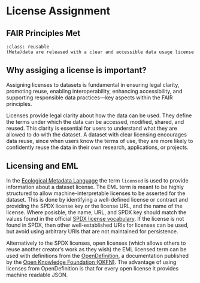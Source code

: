 # License Assignment

## FAIR Principles Met

```{admonition} FAIR PRINCIPLE R1.1
:class: reusable
(Meta)data are released with a clear and accessible data usage license
```

## Why assiging a license is important?

Assigning licenses to datasets is fundamental in ensuring legal clarity, promoting reuse, enabling interoperability, enhancing accessibility, and supporting responsible data practices—key aspects within the FAIR principles.

Licenses provide legal clarity about how the data can be used. They define the terms under which the data can be accessed, modified, shared, and reused. This clarity is essential for users to understand what they are allowed to do with the dataset. A dataset with clear licensing encourages data reuse, since when users know the terms of use, they are more likely to confidently reuse the data in their own research, applications, or projects.

## Licensing and EML

In the [Ecological Metadata Language](eml) the term `licensed` is used to provide information about a dataset license. The EML term is meant to be highly structured to allow machine-interpretable licenses to be asserted for the dataset.  This is done by identifying a well-defined license or contract and providing the SPDX license key or the license URL, and the name of the license. Where posisble, the name, URL, and SPDX key should match the values found in the official [SPDX license vocabulary](https://spdx.org/licenses/).  If the license is not found in SPDX, then other well-established URIs for licenses can be used, but avoid using arbitrary URIs that are not maintained for persistence. 

Alternatively to the SPDX licenses, open licenses (which allows others to reuse another creator’s work as they wish) the EML licensed term can be used with definitions from the [OpenDefinition](https://opendefinition.org/licenses/), a documentation published by the [Open Knowledge Foundation (OKFN)](https://okfn.org). The advantage of using licenses from OpenDefinition is that for every open license it provides machine readable JSON.